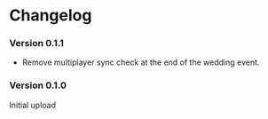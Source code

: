 ﻿Changelog
===============

### Version 0.1.1
* Remove multiplayer sync check at the end of the wedding event.

### Version 0.1.0

Initial upload